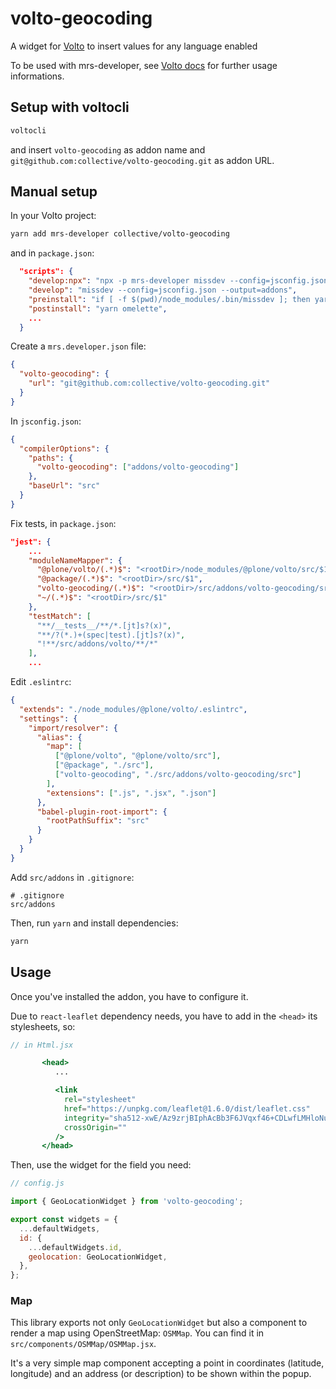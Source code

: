 # volto-geocoding

A widget for [Volto](https://github.com/plone/volto) to insert values for any language enabled

To be used with mrs-developer, see [Volto docs](https://docs.voltocms.com/customizing/add-ons/) for further usage informations.

## Setup with voltocli

```bash
voltocli
```

and insert `volto-geocoding` as addon name and `git@github.com:collective/volto-geocoding.git` as addon URL.

## Manual setup

In your Volto project:

```bash
yarn add mrs-developer collective/volto-geocoding
```

and in `package.json`:

```json
  "scripts": {
    "develop:npx": "npx -p mrs-developer missdev --config=jsconfig.json --output=addons",
    "develop": "missdev --config=jsconfig.json --output=addons",
    "preinstall": "if [ -f $(pwd)/node_modules/.bin/missdev ]; then yarn develop; else yarn develop:npx; fi",
    "postinstall": "yarn omelette",
    ...
  }
```

Create a `mrs.developer.json` file:

```json
{
  "volto-geocoding": {
    "url": "git@github.com:collective/volto-geocoding.git"
  }
}
```

In `jsconfig.json`:

```json
{
  "compilerOptions": {
    "paths": {
      "volto-geocoding": ["addons/volto-geocoding"]
    },
    "baseUrl": "src"
  }
}
```

Fix tests, in `package.json`:

```json
"jest": {
    ...
    "moduleNameMapper": {
      "@plone/volto/(.*)$": "<rootDir>/node_modules/@plone/volto/src/$1",
      "@package/(.*)$": "<rootDir>/src/$1",
      "volto-geocoding/(.*)$": "<rootDir>/src/addons/volto-geocoding/src/$1",
      "~/(.*)$": "<rootDir>/src/$1"
    },
    "testMatch": [
      "**/__tests__/**/*.[jt]s?(x)",
      "**/?(*.)+(spec|test).[jt]s?(x)",
      "!**/src/addons/volto/**/*"
    ],
    ...
```

Edit `.eslintrc`:

```json
{
  "extends": "./node_modules/@plone/volto/.eslintrc",
  "settings": {
    "import/resolver": {
      "alias": {
        "map": [
          ["@plone/volto", "@plone/volto/src"],
          ["@package", "./src"],
          ["volto-geocoding", "./src/addons/volto-geocoding/src"]
        ],
        "extensions": [".js", ".jsx", ".json"]
      },
      "babel-plugin-root-import": {
        "rootPathSuffix": "src"
      }
    }
  }
}
```

Add `src/addons` in `.gitignore`:

```
# .gitignore
src/addons
```

Then, run `yarn` and install dependencies:

```bash
yarn
```

## Usage

Once you've installed the addon, you have to configure it.

Due to `react-leaflet` dependency needs, you have to add in the `<head>` its stylesheets, so:

```jsx
// in Html.jsx

       <head>
          ...

          <link
            rel="stylesheet"
            href="https://unpkg.com/leaflet@1.6.0/dist/leaflet.css"
            integrity="sha512-xwE/Az9zrjBIphAcBb3F6JVqxf46+CDLwfLMHloNu6KEQCAWi6HcDUbeOfBIptF7tcCzusKFjFw2yuvEpDL9wQ=="
            crossOrigin=""
          />
       </head>
```

Then, use the widget for the field you need:

```js
// config.js

import { GeoLocationWidget } from 'volto-geocoding';

export const widgets = {
  ...defaultWidgets,
  id: {
    ...defaultWidgets.id,
    geolocation: GeoLocationWidget,
  },
};
```

### Map

This library exports not only `GeoLocationWidget` but also a component to render a map using OpenStreetMap: `OSMMap`.
You can find it in `src/components/OSMMap/OSMMap.jsx`.

It's a very simple map component accepting a point in coordinates (latitude, longitude) and an address (or description) to be shown within the popup.
